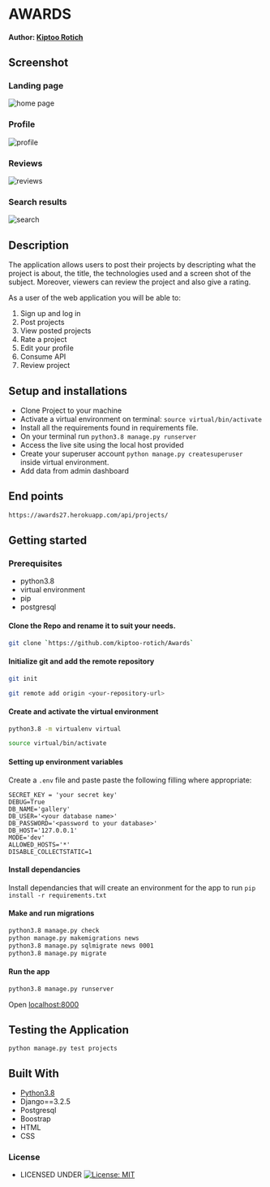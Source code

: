 #  AWARDS

#### Author: [Kiptoo Rotich](https://github.com/kiptoo-rotich)

## Screenshot
### Landing page
![home page](https://user-images.githubusercontent.com/48821300/126333113-d08e945f-921b-4242-acf8-ca82375bc6d1.png)

### Profile
![profile](https://user-images.githubusercontent.com/48821300/126333273-618dfb3e-28e7-48f9-a4b5-ecff4f093836.png)

### Reviews
![reviews](https://user-images.githubusercontent.com/48821300/126333371-97b5957b-c4b2-4d1f-b50a-d5657364df8b.png)

### Search results
![search](https://user-images.githubusercontent.com/48821300/126333460-69166654-932b-47a9-8fc8-f8413c56f655.png)


## Description
The application allows users to post their projects by descripting what the project is about, the title, the technologies used and a screen shot of the subject. Moreover, viewers can review the project and also give a rating.

As a user of the web application you will be able to:

1. Sign up and log in
2. Post projects
3. View posted projects
4. Rate a project
5. Edit your profile
6. Consume API
7. Review project


## Setup and installations
* Clone Project to your machine
* Activate a virtual environment on terminal: `source virtual/bin/activate`
* Install all the requirements found in requirements file.
* On your terminal run `python3.8 manage.py runserver`
* Access the live site using the local host provided
* Create your superuser account `python manage.py createsuperuser` inside virtual environment.
* Add data from admin dashboard

## End points
```bash
https://awards27.herokuapp.com/api/projects/
```

## Getting started

### Prerequisites
* python3.8
* virtual environment
* pip
* postgresql
  

#### Clone the Repo and rename it to suit your needs.
```bash
git clone `https://github.com/kiptoo-rotich/Awards`
```
#### Initialize git and add the remote repository
```bash
git init
```
```bash
git remote add origin <your-repository-url>
```

#### Create and activate the virtual environment
```bash
python3.8 -m virtualenv virtual
```

```bash
source virtual/bin/activate
```

#### Setting up environment variables
Create a `.env` file and paste paste the following filling where appropriate:
```
SECRET_KEY = 'your secret key'
DEBUG=True
DB_NAME='gallery'
DB_USER='<your database name>'
DB_PASSWORD='<password to your database>'
DB_HOST='127.0.0.1'
MODE='dev'
ALLOWED_HOSTS='*'
DISABLE_COLLECTSTATIC=1
```

#### Install dependancies
Install dependancies that will create an environment for the app to run
`pip install -r requirements.txt`

#### Make and run migrations
```bash
python3.8 manage.py check
python manage.py makemigrations news
python3.8 manage.py sqlmigrate news 0001
python3.8 manage.py migrate
```

#### Run the app
```bash
python3.8 manage.py runserver
```
Open [localhost:8000](http://127.0.0.1:8000/)



## Testing the Application
`python manage.py test projects`
        
## Built With

* [Python3.8](https://docs.python.org/3/)
* Django==3.2.5
* Postgresql 
* Boostrap
* HTML
* CSS


### License

* LICENSED UNDER  [![License: MIT](https://img.shields.io/badge/License-MIT-yellow.svg)](license)